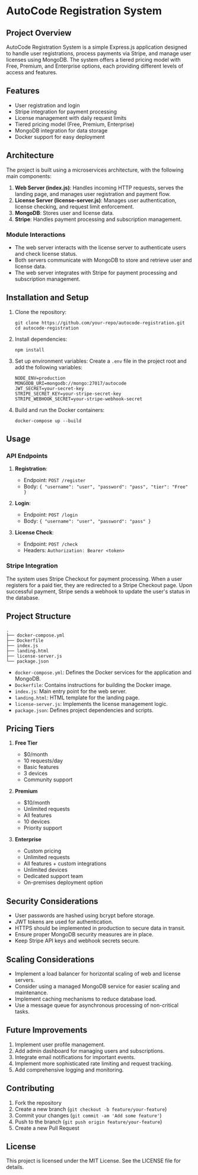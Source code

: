 # AutoCode Registration System

## Project Overview

AutoCode Registration System is a simple Express.js application designed to handle user registrations, process payments via Stripe, and manage user licenses using MongoDB. The system offers a tiered pricing model with Free, Premium, and Enterprise options, each providing different levels of access and features.

## Features

- User registration and login
- Stripe integration for payment processing
- License management with daily request limits
- Tiered pricing model (Free, Premium, Enterprise)
- MongoDB integration for data storage
- Docker support for easy deployment

## Architecture

The project is built using a microservices architecture, with the following main components:

1. **Web Server (index.js)**: Handles incoming HTTP requests, serves the landing page, and manages user registration and payment flow.
2. **License Server (license-server.js)**: Manages user authentication, license checking, and request limit enforcement.
3. **MongoDB**: Stores user and license data.
4. **Stripe**: Handles payment processing and subscription management.

### Module Interactions

- The web server interacts with the license server to authenticate users and check license status.
- Both servers communicate with MongoDB to store and retrieve user and license data.
- The web server integrates with Stripe for payment processing and subscription management.

## Installation and Setup

1. Clone the repository:
   ```
   git clone https://github.com/your-repo/autocode-registration.git
   cd autocode-registration
   ```

2. Install dependencies:
   ```
   npm install
   ```

3. Set up environment variables:
   Create a `.env` file in the project root and add the following variables:
   ```
   NODE_ENV=production
   MONGODB_URI=mongodb://mongo:27017/autocode
   JWT_SECRET=your-secret-key
   STRIPE_SECRET_KEY=your-stripe-secret-key
   STRIPE_WEBHOOK_SECRET=your-stripe-webhook-secret
   ```

4. Build and run the Docker containers:
   ```
   docker-compose up --build
   ```

## Usage

### API Endpoints

1. **Registration**: 
   - Endpoint: `POST /register`
   - Body: `{ "username": "user", "password": "pass", "tier": "Free" }`

2. **Login**: 
   - Endpoint: `POST /login`
   - Body: `{ "username": "user", "password": "pass" }`

3. **License Check**: 
   - Endpoint: `POST /check`
   - Headers: `Authorization: Bearer <token>`

### Stripe Integration

The system uses Stripe Checkout for payment processing. When a user registers for a paid tier, they are redirected to a Stripe Checkout page. Upon successful payment, Stripe sends a webhook to update the user's status in the database.

## Project Structure

```
.
├── docker-compose.yml
├── Dockerfile
├── index.js
├── landing.html
├── license-server.js
└── package.json
```

- `docker-compose.yml`: Defines the Docker services for the application and MongoDB.
- `Dockerfile`: Contains instructions for building the Docker image.
- `index.js`: Main entry point for the web server.
- `landing.html`: HTML template for the landing page.
- `license-server.js`: Implements the license management logic.
- `package.json`: Defines project dependencies and scripts.

## Pricing Tiers

1. **Free Tier**
   - $0/month
   - 10 requests/day
   - Basic features
   - 3 devices
   - Community support

2. **Premium**
   - $10/month
   - Unlimited requests
   - All features
   - 10 devices
   - Priority support

3. **Enterprise**
   - Custom pricing
   - Unlimited requests
   - All features + custom integrations
   - Unlimited devices
   - Dedicated support team
   - On-premises deployment option

## Security Considerations

- User passwords are hashed using bcrypt before storage.
- JWT tokens are used for authentication.
- HTTPS should be implemented in production to secure data in transit.
- Ensure proper MongoDB security measures are in place.
- Keep Stripe API keys and webhook secrets secure.

## Scaling Considerations

- Implement a load balancer for horizontal scaling of web and license servers.
- Consider using a managed MongoDB service for easier scaling and maintenance.
- Implement caching mechanisms to reduce database load.
- Use a message queue for asynchronous processing of non-critical tasks.

## Future Improvements

1. Implement user profile management.
2. Add admin dashboard for managing users and subscriptions.
3. Integrate email notifications for important events.
4. Implement more sophisticated rate limiting and request tracking.
5. Add comprehensive logging and monitoring.

## Contributing

1. Fork the repository
2. Create a new branch (`git checkout -b feature/your-feature`)
3. Commit your changes (`git commit -am 'Add some feature'`)
4. Push to the branch (`git push origin feature/your-feature`)
5. Create a new Pull Request

## License

This project is licensed under the MIT License. See the LICENSE file for details.
